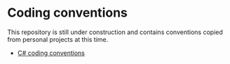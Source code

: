 # Coding conventions

This repository is still under construction and contains conventions copied from personal projects at this time.

- [C# coding conventions](c-sharp.md)
